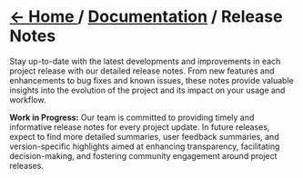 # [← Home ](../README.md) / [Documentation](./README.md) / Release Notes

Stay up-to-date with the latest developments and improvements in each project release with our detailed release notes. From new features and enhancements to bug fixes and known issues, these notes provide valuable insights into the evolution of the project and its impact on your usage and workflow.

**Work in Progress:**
Our team is committed to providing timely and informative release notes for every project update. In future releases, expect to find more detailed summaries, user feedback summaries, and version-specific highlights aimed at enhancing transparency, facilitating decision-making, and fostering community engagement around project releases.